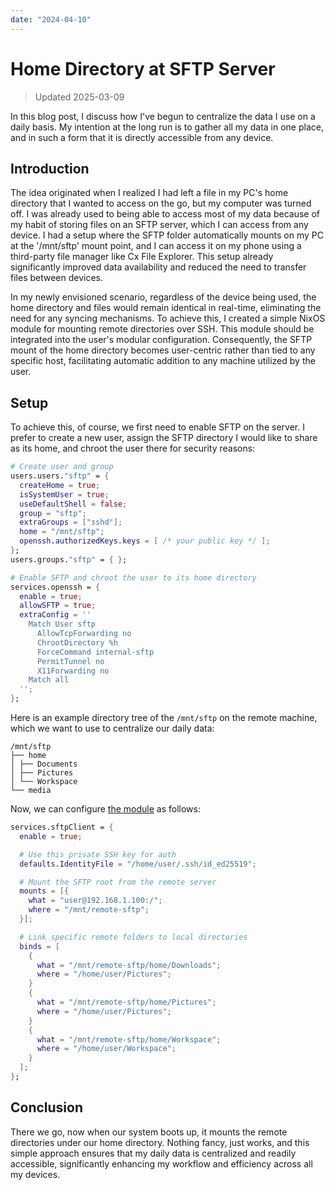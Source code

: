 ```yaml
---
date: "2024-04-10"
---
```


# Home Directory at SFTP Server

> Updated 2025-03-09

In this blog post, I discuss how I've begun to centralize the data I use on a daily basis. My intention at the long run is to gather all my data in one place, and in such a form that it is directly accessible from any device.

## Introduction

The idea originated when I realized I had left a file in my PC's home directory that I wanted to access on the go, but my computer was turned off. I was already used to being able to access most of my data because of my habit of storing files on an SFTP server, which I can access from any device. I had a setup where the SFTP folder automatically mounts on my PC at the '/mnt/sftp' mount point, and I can access it on my phone using a third-party file manager like Cx File Explorer. This setup already significantly improved data availability and reduced the need to transfer files between devices.

In my newly envisioned scenario, regardless of the device being used, the home directory and files would remain identical in real-time, eliminating the need for any syncing mechanisms. To achieve this, I created a simple NixOS module for mounting remote directories over SSH. This module should be integrated into the user's modular configuration. Consequently, the SFTP mount of the home directory becomes user-centric rather than tied to any specific host, facilitating automatic addition to any machine utilized by the user.

## Setup

To achieve this, of course, we first need to enable SFTP on the server. I prefer to create a new user, assign the SFTP directory I would like to share as its home, and chroot the user there for security reasons:

```nix
# Create user and group
users.users."sftp" = {
  createHome = true;
  isSystemUser = true;
  useDefaultShell = false;
  group = "sftp";
  extraGroups = ["sshd"];
  home = "/mnt/sftp";
  openssh.authorizedKeys.keys = [ /* your public key */ ];
};
users.groups."sftp" = { };

# Enable SFTP and chroot the user to its home directory
services.openssh = {
  enable = true;
  allowSFTP = true;
  extraConfig = ''
    Match User sftp
      AllowTcpForwarding no
      ChrootDirectory %h
      ForceCommand internal-sftp
      PermitTunnel no
      X11Forwarding no
    Match all
  '';
};
```

Here is an example directory tree of the `/mnt/sftp` on the remote machine, which we want to use to centralize our daily data:
```
/mnt/sftp
├── home
│ ├── Documents
│ ├── Pictures
│ └── Workspace
└── media
```

Now, we can configure [the module](https://github.com/tupakkatapa/nix-config/blob/02fcd426d1d0f3a5f8740afb7d1e189f8dc0058a/nixosModules/sftp-client.nix) as follows:
```nix
services.sftpClient = {
  enable = true;

  # Use this private SSH key for auth
  defaults.IdentityFile = "/home/user/.ssh/id_ed25519";

  # Mount the SFTP root from the remote server
  mounts = [{
    what = "user@192.168.1.100:/";
    where = "/mnt/remote-sftp";
  }];

  # Link specific remote folders to local directories
  binds = [
    {
      what = "/mnt/remote-sftp/home/Downloads";
      where = "/home/user/Pictures";
    }
    {
      what = "/mnt/remote-sftp/home/Pictures";
      where = "/home/user/Pictures";
    }
    {
      what = "/mnt/remote-sftp/home/Workspace";
      where = "/home/user/Workspace";
    }
  ];
};
```

## Conclusion

There we go, now when our system boots up, it mounts the remote directories under our home directory. Nothing fancy, just works, and this simple approach ensures that my daily data is centralized and readily accessible, significantly enhancing my workflow and efficiency across all my devices.

